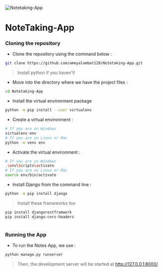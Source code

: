 ![Notetaking-App](https://user-images.githubusercontent.com/63185829/143322196-ef1b39a0-4205-4875-99e2-b08128cb7956.png)


# NoteTaking-App


### Cloning the repository

- Clone the repository using the command below :
```bash
git clone https://github.com/ameyalambat128/Notetaking-App.git

```

> Install python if you haven't!


- Move into the directory where we have the project files : 
```bash
cd Notetaking-App

```


- Install the virtual environment package
```bash
python -m pip install --user virtualenv  
```

- Create a virtual environment :
```bash
# If you are on Windows
virtualenv env
# If you are on Linux or Mac
python -m venv env
```

- Activate the virtual environment :
```bash
# If you are on Windows
.\env\Scripts\activate
# If you are on Linux or Mac
source env/bin/activate
```

- Install Django from the command line : 
```bash
python -m pip install django
```
> Install these frameworks too
```bash
pip install djangorestframwork
pip install django-cors-headers   
```

#

### Running the App

- To run the Notes App, we use :
```bash
python manage.py runserver
```

> Then, the development server will be started at http://127.0.0.1:8000/

#
